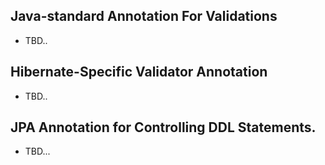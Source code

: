 
## Java-standard Annotation For Validations
* TBD..

## Hibernate-Specific Validator Annotation
* TBD..

## JPA Annotation for Controlling DDL Statements.
* TBD...

